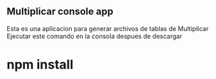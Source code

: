 ## Multiplicar console app
Esta es una aplicacion para generar archivos de tablas de Multiplicar
Ejecutar este comando en la consola despues de descargar

# npm install
